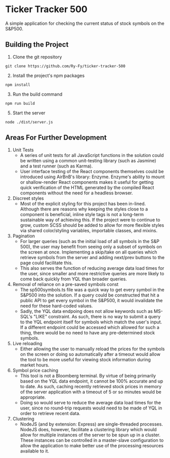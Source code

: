 # Ticker Tracker 500
A simple application for checking the current status of stock symbols on the S&P500.

## Building the Project

1. Clone the git repository
```
git clone https://github.com/Ry-Fy/ticker-tracker-500
```
2. Install the project's npm packages
```
npm install
```
3. Run the build command
```
npm run build
```
5. Start the server
```
node ./dist/server.js
```

## Areas For Further Development
1. Unit Tests
	* A series of unit tests for all JavaScript functions in the solution could be written using a common unit-testing library (such as Jasmine) and a test runner (such as Karma).
	* User interface testing of the React components themselves could be introduced using AirBnB's library: Enzyme. Enzyme's ability to mount or shallow-render React components makes it useful for getting quick verification of the HTML generated by the compiled React components without the need for a headless browser.
2. Discreet styles
	* Most of the explicit styling for this project has been in-lined. Although there are reasons why keeping the styles close to a component is beneficial, inline style tags is not a long-term sustainable way of achieving this. If the project were to continue to grow, custom SCSS should be added to allow for more flexible styles via shared color/styling variables, importable classes, and mixins.
3. Pagination
	* For larger queries (such as the initial load of all symbols in the S&P 500), the user may benefit from seeing only a subset of symbols on the screen at once. Implementing a skip/take on all queries which retrieve symbols from the server and adding next/prev buttons to the page could facilitate this.
	*  This also serves the function of reducing average data load times for the user, since smaller and more restrictive queries are more likely to come back quickly from YQL than broader queries. 
4. Removal of reliance on a pre-saved symbols const
	* The sp500symbols.ts file was a quick way to get every symbol in the S&P500 into the solution. If a query could be constructed that hit a public API to get every symbol in the S&P500, it would invalidate the need for these hard-coded values.
	* Sadly, the YQL data endpoing does not allow keywords such as MS-SQL's "LIKE" constraint. As such, there is no way to submit a query to the YQL endpoint itself for symbols which match the user's input. If a different endpoint could be accessed which allowed for such a thing, there would be no need to have any pre-determined stock symbols.
5. Live reloading
	* Either allowing the user to manually reload the prices for the symbols on the screen or doing so automatically after a timeout would allow the tool to be more useful for viewing stock information during market hours.
6. Symbol price caching
	* This tool is not a Bloomberg terminal. By virtue of being primarily based on the YQL data endpoint, it cannot be 100% accurate and up to date. As such, caching recently retrieved stock prices in memory of the server application with a timeout of 5 or so minutes would be appropriate.
	* Doing so would serve to reduce the average data load times for the user, since no round-trip requests would need to be made of YQL in order to retrieve recent data.
7. Clustering
	* NodeJS (and by extension: Express) are single-threaded processes. NodeJS does, however, facilitate a clustering library which would allow for multiple instances of the server to be spun up in a cluster. These instances can be controlled in a master-slave configuration to allow the application to make better use of the processing resources available to it.